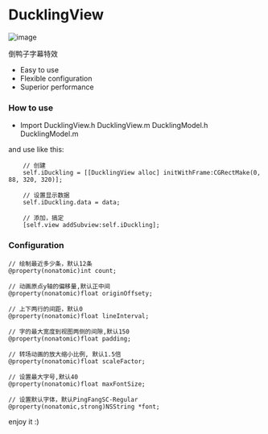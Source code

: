 # DucklingView

![image](http://donbe.oss-cn-hangzhou.aliyuncs.com/ducklingview.gif)

倒鸭子字幕特效

 * Easy to use
 * Flexible configuration
 * Superior performance
 

### How to use

 * Import DucklingView.h DucklingView.m DucklingModel.h DucklingModel.m
 
 and use like this:
```
    // 创建
    self.iDuckling = [[DucklingView alloc] initWithFrame:CGRectMake(0, 88, 320, 320)];
 
    // 设置显示数据
    self.iDuckling.data = data;
    
    // 添加，搞定
    [self.view addSubview:self.iDuckling];

```

### Configuration
```
// 绘制最近多少条，默认12条
@property(nonatomic)int count;

// 动画原点y轴的偏移量,默认正中间
@property(nonatomic)float originOffsety;

// 上下两行的间距，默认0
@property(nonatomic)float lineInterval;

// 字的最大宽度到视图两侧的间隙,默认150
@property(nonatomic)float padding;

// 转场动画的放大缩小比例, 默认1.5倍
@property(nonatomic)float scaleFactor;

// 设置最大字号,默认40
@property(nonatomic)float maxFontSize;

// 设置默认字体，默认PingFangSC-Regular
@property(nonatomic,strong)NSString *font;
```


enjoy it :)
